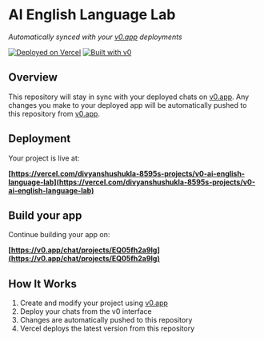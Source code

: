# AI English Language Lab

*Automatically synced with your [v0.app](https://v0.app) deployments*

[![Deployed on Vercel](https://img.shields.io/badge/Deployed%20on-Vercel-black?style=for-the-badge&logo=vercel)](https://vercel.com/divyanshushukla-8595s-projects/v0-ai-english-language-lab)
[![Built with v0](https://img.shields.io/badge/Built%20with-v0.app-black?style=for-the-badge)](https://v0.app/chat/projects/EQ05fh2a9lg)

## Overview

This repository will stay in sync with your deployed chats on [v0.app](https://v0.app).
Any changes you make to your deployed app will be automatically pushed to this repository from [v0.app](https://v0.app).

## Deployment

Your project is live at:

**[https://vercel.com/divyanshushukla-8595s-projects/v0-ai-english-language-lab](https://vercel.com/divyanshushukla-8595s-projects/v0-ai-english-language-lab)**

## Build your app

Continue building your app on:

**[https://v0.app/chat/projects/EQ05fh2a9lg](https://v0.app/chat/projects/EQ05fh2a9lg)**

## How It Works

1. Create and modify your project using [v0.app](https://v0.app)
2. Deploy your chats from the v0 interface
3. Changes are automatically pushed to this repository
4. Vercel deploys the latest version from this repository
